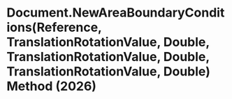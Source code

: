 # Document.NewAreaBoundaryConditions(Reference, TranslationRotationValue, Double, TranslationRotationValue, Double, TranslationRotationValue, Double) Method (2026)

﻿
